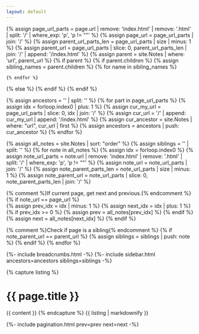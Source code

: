 ```yaml
---
layout: default
---
```

{% assign page_url_parts = page.url | remove: 'index.html'  | remove: '.html' | split: '/' | where_exp: 'p', 'p != ""' %}
{% assign page_url = page_url_parts | join: '/' %}
{% assign parent_url_parts_len = page_url_parts | size | minus: 1 %}
{% assign parent_url = page_url_parts | slice: 0, parent_url_parts_len | join: '/' | append: '/index.html' %}
{% assign parent = site.Notes | where: 'url', parent_url %}
{% if parent %}
  {% if parent.children %}
    {% assign sibling_names = parent.children %}
    {% for name in sibling_names %}
      
    {% endfor %}
  {% else %}
  {% endif %}
{% endif %}

{% assign ancestors = '' | split: '' %}
{% for part in page_url_parts %}
  {% assign idx = forloop.index0 | plus: 1 %}
  {% assign cur_my_url = page_url_parts | slice: 0, idx | join: '/' %}
  {% assign cur_url = '/' | append: cur_my_url | append: '/index.html' %}
  {% assign cur_ancestor = site.Notes | where: "url", cur_url | first %}
  {% assign ancestors = ancestors | push: cur_ancestor %}
{% endfor %}

{% assign all_notes = site.Notes | sort: "order" %}
{% assign siblings = '' | split: '' %}
{% for note in all_notes %}
  {% assign idx = forloop.index0 %}
  {% assign note_url_parts = note.url | remove: 'index.html' | remove: '.html' | split: '/' | where_exp: 'p', 'p != ""' %}
  {% assign note_url = note_url_parts | join: '/' %}
  {% assign note_parent_parts_len = note_url_parts | size | minus: 1 %}
  {% assign note_parent_url = note_url_parts | slice: 0, note_parent_parts_len | join: '/' %}

  {% comment %}If current page, get next and previous.{% endcomment %}
  {% if note_url == page_url %}  
    {% assign prev_idx = idx | minus: 1 %}
    {% assign next_idx = idx | plus: 1 %}
    {% if prev_idx >= 0 %}
      {% assign prev = all_notes[prev_idx] %}
    {% endif %}
    {% assign next = all_notes[next_idx] %}
  {% endif %}

  {% comment %}Check if page is a sibling{% endcomment %}
  {% if note_parent_url == parent_url %}
    {% assign siblings = siblings | push: note %}
  {% endif %}
{% endfor %}

{%- include breadcrumbs.html -%}
{%- include sidebar.html ancestors=ancestors siblings=siblings -%}

{% capture listing %}
# {{ page.title }}
{{ content }}
{% endcapture %}
{{ listing | markdownify }}

{%- include pagination.html prev=prev next=next -%}
